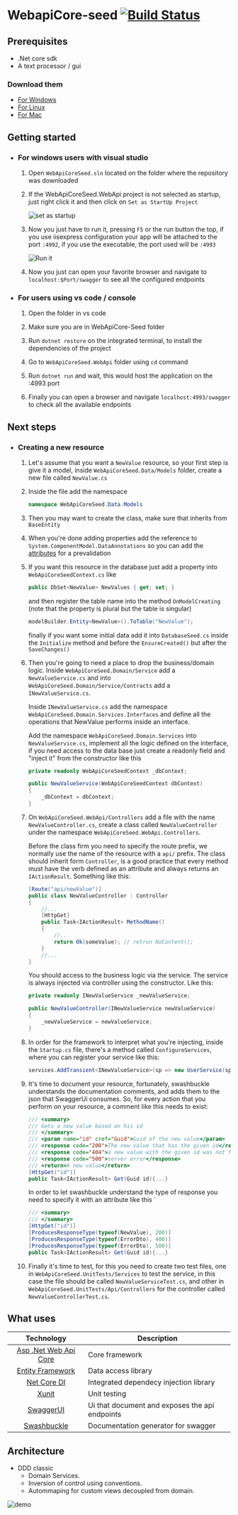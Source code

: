 # WebapiCore-seed [![Build Status](https://travis-ci.org/MakingSense/WebApiCore-Seed.svg?branch=master)](https://travis-ci.org/MakingSense/WebApiCore-Seed)

## Prerequisites
* .Net core sdk
* A text processor / gui

### Download them
* [For Windows](https://www.microsoft.com/net/download/windows/build)
* [For Linux](https://www.microsoft.com/net/download/linux/build)
* [For Mac](https://www.microsoft.com/net/download/macos/build)

## Getting started

* ### For windows users with visual studio
    1. Open `WebApiCoreSeed.sln` located on the folder where the repository was downloaded

    2. If the WebApiCoreSeed.WebApi project is not selected as startup, just right click it and then click on `Set as StartUp Project` 

        ![set as startup](https://i.imgur.com/fTbU51p.gif)

    3. Now you just have to run it, pressing `F5` or the run button the top, if you use iisexpress configuration your app will be attached to the port `:4992`, if you use the executable, the port used will be `:4993`

        ![Run it](https://i.imgur.com/8TuB31V.gif)

    4. Now you just can open your favorite browser and navigate to `localhost:$Port/swagger` to see all the configured endpoints

* ### For users using vs code / console
    1. Open the folder in vs code

    2. Make sure you are in WebApiCore-Seed folder

    3. Run `dotnet restore` on the integrated terminal, to install the dependencies of the project

    4. Go to `WebApiCoreSeed.WebApi` folder using `cd` command

    5. Run `dotnet run` and wait, this would host the application on the :4993 port

    6. Finally you can open a browser and navigate `localhost:4993/swagger` to check all the available  endpoints

## Next steps 

* ### Creating a new resource

    1. Let's assume that you want a `NewValue` resource, so your first step is give it a model, inside `WebApiCoreSeed.Data/Models` folder, create a new file called `NewValue.cs`

    2. Inside the file add the namespace 
        ``` csharp
        namespace WebApiCoreSeed.Data.Models
        ```

    3. Then you may want to create the class, make sure that inherits from `BaseEntity`

    4. When you're done adding properties add the reference to `System.ComponentModel.DataAnnotations` so you can add the [attributes](https://msdn.microsoft.com/en-us/library/system.componentmodel.dataannotations(v=vs.110).aspx) for a prevalidation 

    5. 
        If you want this resource in the database just add a property into `WebApiCoreSeedContext.cs` like 
        ``` csharp
        public DbSet<NewValue> NewValues { get; set; }
        ```
        and then register the table name into the method `OnModelCreating` (note that the property is plural but the table is singular)

        ``` csharp
        modelBuilder.Entity<NewValue>().ToTable("NewValue");
        ```
        finally if you want some initial data add it into `DatabaseSeed.cs` inside the `Initialize` method and before the `EnsureCreated()` but after the `SaveChanges()`

    6. 
        Then you're going to need a place to drop the business/domain logic. Inside `WebApiCoreSeed.Domain/Service` add a `NewValueService.cs` and into `WebApiCoreSeed.Domain/Service/Contracts` add a `INewValueService.cs`. 

        Inside `INewValueService.cs` add the namespace `WebApiCoreSeed.Domain.Services.Interfaces` and define all the operations that NewValue performs inside an interface.

        Add the namespace `WebApiCoreSeed.Domain.Services` into `NewValueService.cs`, implement all the logic defined on the interface, if you need access to the data base just create a readonly field and "inject it" from the constructor like this

        ``` csharp
        private readonly WebApiCoreSeedContext _dbContext;

        public NewValueService(WebApiCoreSeedContext dbContext)
        {
            _dbContext = dbContext;
        }
        ```

    7. 
        On `WebApiCoreSeed.WebApi/Controllers` add a file with the name `NewValueController.cs`, create a class called `NewValueController` under the namespace `WebApiCoreSeed.WebApi.Controllers`.

        Before the class firm you need to specify the route prefix, we normally use the name of the resource with a `api/` prefix. The class should inherit form `Controller`, is a good practice that every method must have the verb defined as an attribute and always returns an `IActionResult`. Something like this:
        ``` csharp
        [Route("api/newValue")]
        public class NewValueController : Controller
        {
            //...
            [HttpGet]
            public Task<IActionResult> MethodName()
            {
                //..
                return Ok(someValue); // retrun NoContent();
            }
            //...
        }        
        ```

        You should access to the business logic via the service. The service is always injected via controller using the constructor. Like this:

        ``` csharp
        private readonly INewValueService _newValueService;

        public NewValueController(INewValueService newValueService)
        {
            _newValueService = newValueService;
        }
        ```

    8. 
        In order for the framework to interpret what you're injecting, inside the `Startup.cs` file, there's a method called `ConfigureServices`, where you can register your service like this:
    
        ``` csharp
        services.AddTransient<INewValueService>(sp => new UserService(sp.GetRequiredService<WebApiCoreSeedContext>()));
        ```

    9. 
        It's time to document your resource, fortunately, swashbuckle understands the documentation comments, and adds them to the json that SwaggerUi consumes. So, for every action that you perform on your resource, a comment like this needs to exist:

        ``` csharp
        /// <summary>
        /// Gets a new value based on his id
        /// </summary>
        /// <param name="id" cref="Guid">Guid of the new value</param>
        /// <response code="200">The new value that has the given id</response>
        /// <response code="404">a new value with the given id was not found</response>
        /// <response code="500">server error</response>
        /// <return>A new value</return>
        [HttpGet("id")]
        public Task<IActionResult> Get(Guid id){...}
        ``` 

        In order to let swashbuckle understand the type of response you need to specify it with an attribute like this `
        ``` csharp
        /// <summary>
        /// </summary>
        [HttpGet("id")]
        [ProducesResponseType(typeof(NewValue), 200)]
        [ProducesResponseType(typeof(ErrorDto), 400)]
        [ProducesResponseType(typeof(ErrorDto), 500)]
        public Task<IActionResult> Get(Guid id){...}
        ```

    10. Finally it's time to test, for this you need to create two test files, one in `WebApiCoreSeed.UnitTests/Services` to test the service, in this case the file should be called `NewValueServiceTest.cs`, and other in `WebApiCoreSeed.UnitTests/Api/Controllers` for the controller called `NewValueControllerTest.cs`.

## What uses

| Technology  | Description |
| :---------: | ----------- |
| [Asp .Net Web Api Core](https://docs.microsoft.com/en-us/aspnet/core/?view=aspnetcore-2.0) | Core framework |
| [Entity Framework](https://docs.microsoft.com/en-us/ef/core/) | Data access library |
| [Net Core DI](https://docs.microsoft.com/en-us/aspnet/core/mvc/controllers/dependency-injection?view=aspnetcore-2.0) | Integrated dependecy injection library |
| [Xunit](https://xunit.github.io/) | Unit testing |
| [SwaggerUI](https://swagger.io/swagger-ui/) | Ui that document and exposes the api endpoints |
| [Swashbuckle](https://github.com/domaindrivendev/Swashbuckle) | Documentation generator for swagger |
    
## Architecture
* DDD classic
    * Domain Services.
    * Inversion of control using conventions.
    * Autommaping for custom views decoupled from domain.
  
![demo](http://www.methodsandtools.com/archive/onion17.jpg)
